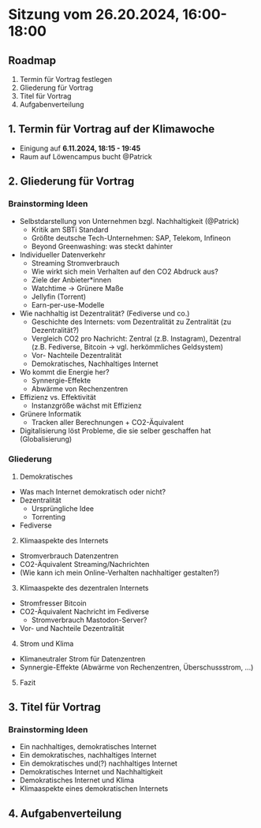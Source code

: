 # Sitzung vom 26.20.2024, 16:00-18:00
## Roadmap
1. Termin für Vortrag festlegen
2. Gliederung für Vortrag
3. Titel für Vortrag
4. Aufgabenverteilung


## 1. Termin für Vortrag auf der Klimawoche
- Einigung auf **6.11.2024, 18:15 - 19:45**
- Raum auf Löwencampus bucht @Patrick

## 2. Gliederung für Vortrag
### Brainstorming Ideen

- Selbstdarstellung von Unternehmen bzgl. Nachhaltigkeit (@Patrick)
   - Kritik am SBTi Standard
   - Größte deutsche Tech-Unternehmen: SAP, Telekom, Infineon
   - Beyond Greenwashing: was steckt dahinter
- Individueller Datenverkehr 
   - Streaming Stromverbrauch
   - Wie wirkt sich mein Verhalten auf den CO2 Abdruck aus?
   - Ziele der Anbieter*innen
   - Watchtime -> Grünere Maße
   - Jellyfin (Torrent)
   - Earn-per-use-Modelle
- Wie nachhaltig ist Dezentralität? (Fediverse und co.)
   - Geschichte des Internets: vom Dezentralität zu Zentralität (zu Dezentralität?)
   - Vergleich CO2 pro Nachricht: Zentral (z.B. Instagram), Dezentral (z.B. Fediverse, Bitcoin -> vgl. herkömmliches Geldsystem)
   - Vor- Nachteile Dezentralität
   - Demokratisches, Nachhaltiges Internet
- Wo kommt die Energie her?
   - Synnergie-Effekte
   - Abwärme von Rechenzentren
- Effizienz vs. Effektivität
   - Instanzgröße wächst mit Effizienz
- Grünere Informatik
   - Tracken aller Berechnungen + CO2-Äquivalent
- Digitalisierung löst Probleme, die sie selber geschaffen hat (Globalisierung)

### Gliederung
1. Demokratisches <Internet>
- Was mach Internet demokratisch oder nicht?
- Dezentralität
   - Ursprüngliche Idee
   - Torrenting
- Fediverse
2. Klimaaspekte des Internets
- Stromverbrauch Datenzentren
- CO2-Äquivalent Streaming/Nachrichten
- (Wie kann ich mein Online-Verhalten nachhaltiger gestalten?)
3. Klimaaspekte des dezentralen Internets
- Stromfresser Bitcoin
- CO2-Äquivalent Nachricht im Fediverse
   - Stromverbrauch Mastodon-Server?
- Vor- und Nachteile Dezentralität
4. Strom und Klima
- Klimaneutraler Strom für Datenzentren
- Synnergie-Effekte (Abwärme von Rechenzentren, Überschussstrom, ...)
5. Fazit

## 3. Titel für Vortrag
### Brainstorming Ideen
- Ein nachhaltiges, demokratisches Internet
- Ein demokratisches, nachhaltiges Internet
- Ein demokratisches und(?) nachhaltiges Internet
- Demokratisches Internet und Nachhaltigkeit
- Demokratisches Internet und Klima
- Klimaaspekte eines demokratischen Internets


## 4. Aufgabenverteilung

